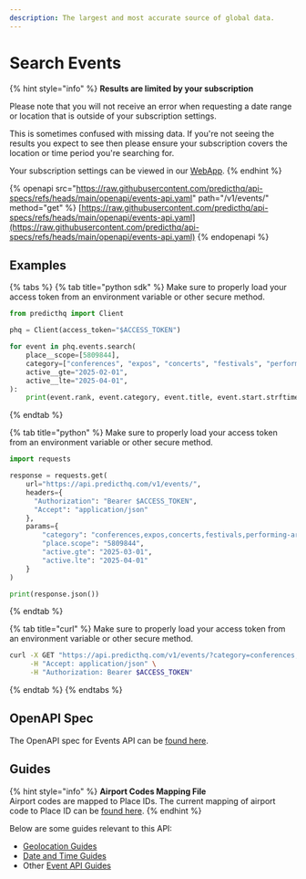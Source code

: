 ```yaml
---
description: The largest and most accurate source of global data.
---
```


# Search Events

{% hint style="info" %}
**Results are limited by your subscription**

Please note that you will not receive an error when requesting a date range or location that is outside of your subscription settings.

This is sometimes confused with missing data. If you're not seeing the results you expect to see then please ensure your subscription covers the location or time period you're searching for.

Your subscription settings can be viewed in our [WebApp](https://control.predicthq.com/settings/plans).
{% endhint %}

{% openapi src="https://raw.githubusercontent.com/predicthq/api-specs/refs/heads/main/openapi/events-api.yaml" path="/v1/events/" method="get" %}
[https://raw.githubusercontent.com/predicthq/api-specs/refs/heads/main/openapi/events-api.yaml](https://raw.githubusercontent.com/predicthq/api-specs/refs/heads/main/openapi/events-api.yaml)
{% endopenapi %}

## Examples

{% tabs %}
{% tab title="python sdk" %}
Make sure to properly load your access token from an environment variable or other secure method.

```python
from predicthq import Client

phq = Client(access_token="$ACCESS_TOKEN")

for event in phq.events.search(
    place__scope=[5809844],
    category=["conferences", "expos", "concerts", "festivals", "performing-arts", "community", "sports"],
    active__gte="2025-02-01",
    active__lte="2025-04-01",
):
    print(event.rank, event.category, event.title, event.start.strftime("%Y-%m-%d"))

```
{% endtab %}

{% tab title="python" %}
Make sure to properly load your access token from an environment variable or other secure method.

```python
import requests

response = requests.get(
    url="https://api.predicthq.com/v1/events/",
    headers={
      "Authorization": "Bearer $ACCESS_TOKEN",
      "Accept": "application/json"
    },
    params={
        "category": "conferences,expos,concerts,festivals,performing-arts,community,sports",
        "place.scope": "5809844",
        "active.gte": "2025-03-01",
        "active.lte": "2025-04-01"
    }
)

print(response.json())
```
{% endtab %}

{% tab title="curl" %}
Make sure to properly load your access token from an environment variable or other secure method.

```bash
curl -X GET "https://api.predicthq.com/v1/events/?category=conferences,expos,concerts,festivals,performing-arts,community,sports&place.scope=5809844&active.gte=2025-03-01&active.lte=2025-04-01" \
     -H "Accept: application/json" \
     -H "Authorization: Bearer $ACCESS_TOKEN"
```
{% endtab %}
{% endtabs %}

## OpenAPI Spec

The OpenAPI spec for Events API can be [found here](https://api.predicthq.com/docs/?urls.primaryName=Events+API).

## Guides

{% hint style="info" %}
**Airport Codes Mapping File**\
Airport codes are mapped to Place IDs. The current mapping of airport code to Place ID can be [found here](https://github.com/predicthq/api-specs/blob/main/data/airport-codes.csv).
{% endhint %}

Below are some guides relevant to this API:

* [Geolocation Guides](../../getting-started/guides/geolocation-guides/)
* [Date and Time Guides](../../getting-started/guides/date-and-time-guides/)
* Other [Event API Guides](../../getting-started/guides/events-api-guides/)
